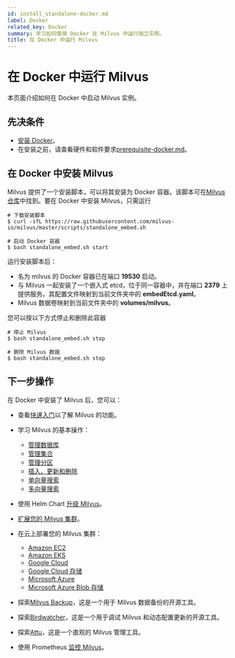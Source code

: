 ```yaml
---
id: install_standalone-docker.md
label: Docker
related_key: Docker
summary: 学习如何使用 Docker 在 Milvus 中运行独立实例。
title: 在 Docker 中运行 Milvus
---
```


# 在 Docker 中运行 Milvus

本页面介绍如何在 Docker 中启动 Milvus 实例。


## 先决条件

- [安装 Docker](https://docs.docker.com/get-docker/)。
- 在安装之前，请查看硬件和软件要求[prerequisite-docker.md](prerequisite-docker.md)。


## 在 Docker 中安装 Milvus

Milvus 提供了一个安装脚本，可以将其安装为 Docker 容器。该脚本可在[Milvus 仓库](https://raw.githubusercontent.com/milvus-io/milvus/master/scripts/standalone_embed.sh)中找到。要在 Docker 中安装 Milvus，只需运行

```shell
# 下载安装脚本
$ curl -sfL https://raw.githubusercontent.com/milvus-io/milvus/master/scripts/standalone_embed.sh

# 启动 Docker 容器
$ bash standalone_embed.sh start
```

运行安装脚本后：

- 名为 milvus 的 Docker 容器已在端口 **19530** 启动。
- 与 Milvus 一起安装了一个嵌入式 etcd，位于同一容器中，并在端口 **2379** 上提供服务。其配置文件映射到当前文件夹中的 **embedEtcd.yaml**。
- Milvus 数据卷映射到当前文件夹中的 **volumes/milvus**。

您可以按以下方式停止和删除此容器

```shell
# 停止 Milvus
$ bash standalone_embed.sh stop

# 删除 Milvus 数据
$ bash standalone_embed.sh stop
```

## 下一步操作

在 Docker 中安装了 Milvus 后，您可以：

- 查看[快速入门](quickstart.md)以了解 Milvus 的功能。

- 学习 Milvus 的基本操作：
  - [管理数据库](manage_databases.md)
  - [管理集合](manage-collections.md)
  - [管理分区](manage-partitions.md)
  - [插入、更新和删除](insert-update-delete.md)
  - [单向量搜索](single-vector-search.md)
  - [多向量搜索](multi-vector-search.md)

- 使用 Helm Chart [升级 Milvus](upgrade_milvus_cluster-helm.md)。
- [扩展您的 Milvus 集群](scaleout.md)。
- 在云上部署您的 Milvus 集群：
  - [Amazon EC2](aws.md)
  - [Amazon EKS](eks.md)
  - [Google Cloud](gcp.md)
  - [Google Cloud 存储](gcs.md)
  - [Microsoft Azure](azure.md)
  - [Microsoft Azure Blob 存储](abs.md)
- 探索[Milvus Backup](milvus_backup_overview.md)，这是一个用于 Milvus 数据备份的开源工具。
- 探索[Birdwatcher](birdwatcher_overview.md)，这是一个用于调试 Milvus 和动态配置更新的开源工具。
- 探索[Attu](https://milvus.io/docs/attu.md)，这是一个直观的 Milvus 管理工具。
- 使用 Prometheus [监控 Milvus](monitor.md)。
